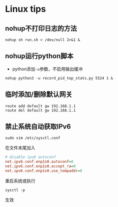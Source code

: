 # Linux tips

## nohup不打印日志的方法

```shell
nohup sh run.sh > /dev/null 2>&1 &
```

## nohup运行python脚本

+ python添加```-u```参数，不启用输出缓冲

```shell
nohup python3 -u record_pid_top_stats.py 5524 1 &
```

## 临时添加/删除默认网关

```shell
route add default gw 192.168.1.1
route del default gw 192.168.1.1
```

## 禁止系统自动获取IPv6

```shell
sudo vim /etc/sysctl.conf
```

在文件末尾加入

```ini
# disable ipv6 autoconf
net.ipv6.conf.enp1s0.autoconf=0
net.ipv6.conf.enp1s0.accept_ra=0
net.ipv6.conf.enp1s0.use_tempaddr=0
```

重启系统或执行

```shell
sysctl -p
```

生效
